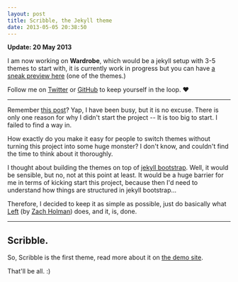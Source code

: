 ```yaml
---
layout: post
title: Scribble, the Jekyll theme
date: 2013-05-05 20:38:50
---
```


**Update: 20 May 2013**

I am now working on **Wardrobe**, which would be a jekyll setup with 3-5 themes to start with, it is currently work in progress but you can have [a sneak preview here](http://themes.muan.co/) (one of the themes.)

Follow me on [Twitter](https://twitter.com/muanchiou) or [GitHub](https://github.com/muan/jekyll-wardrobe) to keep yourself in the loop. ♥

---

Remember [this post](/2013/04/08/jekyll-themes/)? Yap, I have been busy, but it is no excuse. There is only one reason for why I didn't start the project -- It is too big to start. I failed to find a way in. 

How exactly do you make it easy for people to switch themes without turning this project into some huge monster? I don't know, and couldn't find the time to think about it thoroughly.

I thought about building the themes on top of [jekyll bootstrap](http://jekyllbootstrap.com). Well, it would be sensible, but no, not at this point at least. It would be a huge barrier for me in terms of kicking start this project, because then I'd need to understand how things are structured in jekyll bootstrap...

Therefore, I decided to keep it as simple as possible, just do basically what [Left](https://github.com/holman/left) (by [Zach Holman](http://zachholman.com/posts/left/)) does, and it, is, done.

---

## Scribble.

So, Scribble is the first theme, read more about it on [the demo site](http://scribble.muan.co/2013/05/06/scribble-the-jekyll-theme/). 

That'll be all. :)